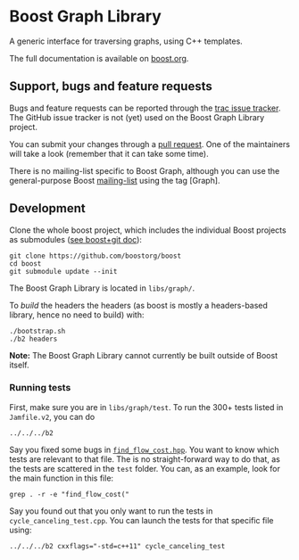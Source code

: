 Boost Graph Library
===================

A generic interface for traversing graphs, using C++ templates.

The full documentation is available on [boost.org](http://www.boost.org/doc/libs/release/libs/graph/doc/index.html).

## Support, bugs and feature requests ##

Bugs and feature requests can be reported through the [trac issue tracker](https://svn.boost.org/trac/boost/query?component=graph&desc=1&order=id). The GitHub issue tracker is not (yet) used on the Boost Graph Library project.

You can submit your changes through a [pull request](https://github.com/boostorg/graph/pulls). One of the maintainers will take a look (remember that it can take some time).

There is no mailing-list specific to Boost Graph, although you can use the general-purpose Boost [mailing-list](https://groups.google.com/forum/#!forum/boost-devel-archive) using the tag [Graph].


## Development ##

Clone the whole boost project, which includes the individual Boost projects as submodules ([see boost+git doc](https://svn.boost.org/trac/boost/wiki/TryModBoost#InstallingModularBoost)): 

    git clone https://github.com/boostorg/boost
    cd boost
    git submodule update --init

The Boost Graph Library is located in `libs/graph/`. 

To _build_ the headers the headers (as boost is mostly a headers-based library, hence no need to build) with:
    
    ./bootstrap.sh
    ./b2 headers


**Note:** The Boost Graph Library cannot currently be built outside of Boost itself.

### Running tests ###
First, make sure you are in `libs/graph/test`. To run the 300+ tests listed in `Jamfile.v2`, you can do

    ../../../b2

Say you fixed some bugs in [`find_flow_cost.hpp`](https://github.com/boostorg/graph/blob/develop/include/boost/graph/find_flow_cost.hpp). You want to know which tests are relevant to that file. The is no straight-forward way to do that, as the tests are scattered in the `test` folder. You can, as an example, look for the main function in this file:

    grep . -r -e "find_flow_cost("

Say you found out that you only want to run the tests in `cycle_canceling_test.cpp`. You can launch the tests for that specific file using:

    ../../../b2 cxxflags="-std=c++11" cycle_canceling_test


